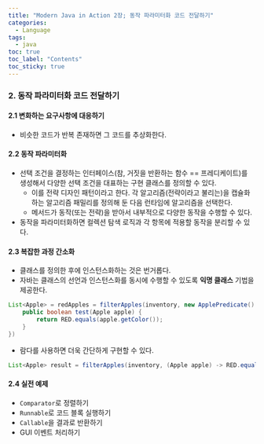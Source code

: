 ```yaml
---
title: "Modern Java in Action 2장; 동작 파라미터화 코드 전달하기"
categories:
  - Language
tags:
  - java
toc: true
toc_label: "Contents"
toc_sticky: true
---
```


### 2. 동작 파라미터화 코드 전달하기

#### 2.1 변화하는 요구사항에 대응하기
* 비슷한 코드가 반복 존재하면 그 코드를 추상화한다.

#### 2.2 동작 파라미터화
* 선택 조건을 결정하는 인터페이스(참, 거짓을 반환하는 함수 == 프레디케이트)를 생성해서 다양한 선택 조건을 대표하는 구현 클래스를 정의할 수 있다.
    * 이를 전략 디자인 패턴이라고 한다. 각 알고리즘(전략이라고 불리는)을 캡슐화하는 알고리즘 패밀리를 정의해 둔 다음 런타임에 알고리즘을 선택한다.
    * 메서드가 동작(또는 전략)을 받아서 내부적으로 다양한 동작을 수행할 수 있다.
* 동작을 파라미터화하면 컬렉션 탐색 로직과 각 항목에 적용할 동작을 분리할 수 있다.

#### 2.3 복잡한 과정 간소화
* 클래스를 정의한 후에 인스턴스화하는 것은 번거롭다.
* 자바는 클래스의 선언과 인스턴스화를 동시에 수행할 수 있도록 **익명 클래스** 기법을 제공한다.

```java
List<Apple> = redApples = filterApples(inventory, new ApplePredicate() {
    public boolean test(Apple apple) {
        return RED.equals(apple.getColor());
    }
})
```

* 람다를 사용하면 더욱 간단하게 구현할 수 있다.
```java
List<Apple> result = filterApples(inventory, (Apple apple) -> RED.equals(apple.getColor()));
```

#### 2.4 실전 예제
* `Comparator`로 정렬하기
* `Runnable`로 코드 블록 실행하기
* `Callable`을 결과로 반환하기
* GUI 이벤트 처리하기